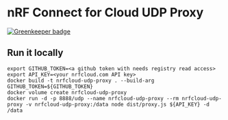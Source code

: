 # nRF Connect for Cloud UDP Proxy

[![Greenkeeper badge](https://badges.greenkeeper.io/coderbyheart/nrfcloud-udp-proxy.svg)](https://greenkeeper.io/)

## Run it locally

    export GITHUB_TOKEN=<a github token with needs registry read access>
    export API_KEY=<your nrfcloud.com API key>
    docker build -t nrfcloud-udp-proxy . --build-arg GITHUB_TOKEN=${GITHUB_TOKEN}
    docker volume create nrfcloud-udp-proxy
    docker run -d -p 8888/udp --name nrfcloud-udp-proxy --rm nrfcloud-udp-proxy -v nrfcloud-udp-proxy:/data node dist/proxy.js ${API_KEY} -d /data
